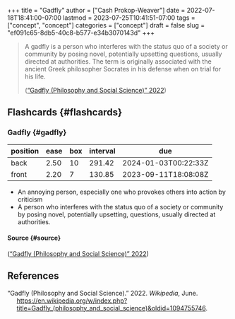 +++
title = "Gadfly"
author = ["Cash Prokop-Weaver"]
date = 2022-07-18T18:41:00-07:00
lastmod = 2023-07-25T10:41:51-07:00
tags = ["concept", "concept"]
categories = ["concept"]
draft = false
slug = "ef091c65-8db5-40c8-b577-e34b3070143d"
+++

> A gadfly is a person who interferes with the status quo of a society or community by posing novel, potentially upsetting questions, usually directed at authorities. The term is originally associated with the ancient Greek philosopher Socrates in his defense when on trial for his life.
>
> (<a href="#citeproc_bib_item_1">“Gadfly (Philosophy and Social Science)” 2022</a>)


## Flashcards {#flashcards}


### Gadfly {#gadfly}

| position | ease | box | interval | due                  |
|----------|------|-----|----------|----------------------|
| back     | 2.50 | 10  | 291.42   | 2024-01-03T00:22:33Z |
| front    | 2.20 | 7   | 130.85   | 2023-09-11T18:08:08Z |

-   An annoying person, especially one who provokes others into action by criticism
-   A person who interferes with the status quo of a society or community by posing novel, potentially upsetting, questions, usually directed at authorities.


#### Source {#source}

(<a href="#citeproc_bib_item_1">“Gadfly (Philosophy and Social Science)” 2022</a>)

## References

<style>.csl-entry{text-indent: -1.5em; margin-left: 1.5em;}</style><div class="csl-bib-body">
  <div class="csl-entry"><a id="citeproc_bib_item_1"></a>“Gadfly (Philosophy and Social Science).” 2022. <i>Wikipedia</i>, June. <a href="https://en.wikipedia.org/w/index.php?title=Gadfly_(philosophy_and_social_science)&oldid=1094755746">https://en.wikipedia.org/w/index.php?title=Gadfly_(philosophy_and_social_science)&#38;oldid=1094755746</a>.</div>
</div>
